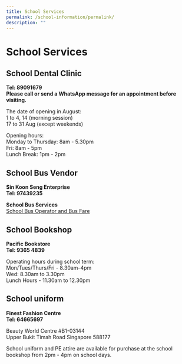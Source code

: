 ```yaml
---
title: School Services
permalink: /school-information/permalink/
description: ""
---
```

# School Services


## School Dental Clinic


**Tel: 89091679**<br>
**Please call or send a WhatsApp message for an appointment before visiting.**

  

The date of opening in August:<br>
 1 to 4, 14 (morning session)<br>
 17 to 31 Aug (except weekends)

Opening hours:<br>
Monday to Thursday: 8am - 5.30pm<br>
Fri: 8am - 5pm<br>
Lunch Break: 1pm - 2pm&nbsp;

## School Bus Vendor


**Sin Koon Seng Enterprise**<br>
**Tel: 97439235**


**School Bus Services**<br>
[School Bus Operator and Bus Fare](/files/School%20Information/School%20Services/2023%20school%20bus%20fare.pdf)

## School Bookshop


**Pacific Bookstore**<br>
**Tel: 9365 4839**

  

Operating hours during school term:<br>
Mon/Tues/Thurs/Fri - 8.30am-4pm <br>
Wed: 8.30am to 3.30pm <br>
Lunch Hours - 11.30am to 12.30pm

## School uniform

**Finest Fashion Centre**<br>
**Tel: 64665697**

  

Beauty World Centre #B1-03144&nbsp;<br>
Upper Bukit Timah Road Singapore 588177

  

School uniform and PE attire are available for purchase at the school bookshop from 2pm - 4pm on school days.